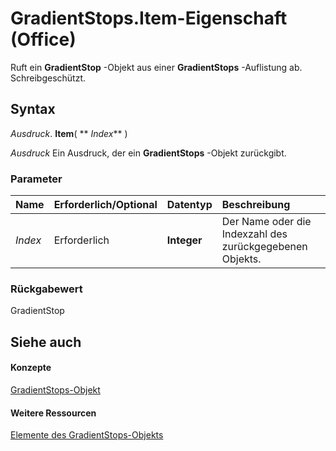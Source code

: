 
# GradientStops.Item-Eigenschaft (Office)

Ruft ein  **GradientStop** -Objekt aus einer **GradientStops** -Auflistung ab. Schreibgeschützt.


## Syntax

 _Ausdruck_. **Item**( ** _Index_** )

 _Ausdruck_ Ein Ausdruck, der ein **GradientStops** -Objekt zurückgibt.


### Parameter



|**Name**|**Erforderlich/Optional**|**Datentyp**|**Beschreibung**|
|:-----|:-----|:-----|:-----|
| _Index_|Erforderlich|**Integer**|Der Name oder die Indexzahl des zurückgegebenen Objekts.|

### Rückgabewert

GradientStop


## Siehe auch


#### Konzepte


[GradientStops-Objekt](365949f0-29b3-76e1-1163-2ac870f68f7a.md)
#### Weitere Ressourcen


[Elemente des GradientStops-Objekts](http://msdn.microsoft.com/library/9cab316d-3302-a119-b02b-54eea372acee%28Office.15%29.aspx)